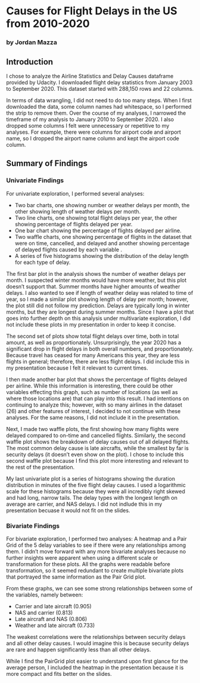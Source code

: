 # Causes for Flight Delays in the US from 2010-2020
### by Jordan Mazza

## Introduction
I chose to analyze the Airline Statistics and Delay Causes dataframe provided by Udacity. I downloaded flight delay statistics from January 2003 to September 2020. This dataset started with 288,150 rows and 22 columns.

In terms of data wrangling, I did not need to do too many steps. When I first downloaded the data, some column names had whitespace, so I performed the strip to remove them. Over the course of my analyses, I narrowed the timeframe of my analysis to January 2010 to September 2020. I also dropped some columns I felt were unnecessary or repetitive to my analyses. For example, there were columns for airport code and airport name, so I dropped the airport name column and kept the airport code column.

## Summary of Findings
### Univariate Findings
For univariate exploration, I performed several analyses:
- Two bar charts, one showing number or weather delays per month, the other showing length of weather delays per month.
- Two line charts, one showing total flight delays per year, the other showing percentage of flights delayed per year.
- One bar chart showing the percentage of flights delayed per airline.
- Two waffle charts, one showing percentage of flights in the dataset that were on time, cancelled, and delayed and another showing percentage of delayed flights caused by each variable .
- A series of five histograms showing the distribution of the delay length for each type of delay.

The first bar plot in the analysis shows the number of weather delays per month. I suspected winter months would have more weather, but this plot doesn’t support that. Summer months have higher amounts of weather delays. I also wanted to see if length of weather delay was related to time of year, so I made a similar plot showing length of delay per month; however, the plot still did not follow my prediction. Delays are typically long in winter months, but they are longest during summer months. Since I have a plot that goes into further depth on this analysis under multivariate exploration, I did not include these plots in my presentation in order to keep it concise.

The second set of plots show total flight delays over time, both in total amount, as well as proportionately. Unsurprisingly, the year 2020 has a significant drop in flight delays in both overall numbers, and proportionately. Because travel has ceased for many Americans this year, they are less flights in general; therefore, there are less flight delays. I did include this in my presentation because I felt it relevant to current times.

I then made another bar plot that shows the percentage of flights delayed per airline. While this information is interesting, there could be other variables effecting this graph, such as number of locations (as well as where those locations are) that can play into this result. I had intentions on continuing to analyze this; however, with so many airlines in the dataset (26) and other features of interest, I decided to not continue with these analyses. For the same reasons, I did not include it in the presentation. 

Next, I made two waffle plots, the first showing how many flights were delayed compared to on-time and cancelled flights. Similarly, the second waffle plot shows the breakdown of delay causes out of all delayed flights. The most common delay cause is late aircrafts, while the smallest by far is security delays (it doesn’t even show on the plot). I chose to include this second waffle plot because I find this plot more interesting and relevant to the rest of the presentation.

My last univariate plot is a series of histograms showing the duration distribution in minutes of the five flight delay causes. I used a logarithmic scale for these histograms because they were all incredibly right skewed and had long, narrow tails. The delay types with the longest length on average are carrier, and NAS delays. I did not indlude this in my presentation becuase it would not fit on the slides. 

### Bivariate Findings
For bivariate exploration, I performed two analyses: A heatmap and a Pair Grid of the 5 delay variables to see if there were any relationships among them. I didn’t move forward with any more bivariate analyses because no further insights were apparent when using a different scale or transformation for these plots. All the graphs were readable before transformation, so it seemed redundant to create multiple bivariate plots that portrayed the same information as the Pair Grid plot.

From these graphs, we can see some strong relationships between some of the variables, namely between:
- Carrier and late aircraft (0.905)
- NAS and carrier (0.813)
- Late aircraft and NAS (0.806)
- Weather and late aircraft (0.733)

The weakest correlations were the relationships between security delays and all other delay causes. I would imagine this is because security delays are rare and happen significantly less than all other delays. 

While I find the PairGrid plot easier to understand upon first glance for the average person, I included the heatmap in the presentation because it is more compact and fits better on the slides.
